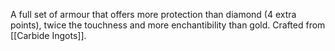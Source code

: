 A full set of armour that offers more protection than diamond (4 extra points), twice the touchness and more enchantibility than gold.
Crafted from [[Carbide Ingots]].